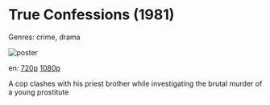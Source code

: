 # True Confessions (1981)

Genres: crime, drama

![poster](http://image.tmdb.org/t/p/w500/chQKlxVixp3t91Vn10wJToto6fo.jpg)

en:
  [720p](magnet:?xt=urn:btih:3875989A3DC35632ADCA695854B674E657AB079D&tr=udp://glotorrents.pw:6969/announce&tr=udp://tracker.opentrackr.org:1337/announce&tr=udp://torrent.gresille.org:80/announce&tr=udp://tracker.openbittorrent.com:80&tr=udp://tracker.coppersurfer.tk:6969&tr=udp://tracker.leechers-paradise.org:6969&tr=udp://p4p.arenabg.ch:1337&tr=udp://tracker.internetwarriors.net:1337)
  [1080p](magnet:?xt=urn:btih:7D1919E5EF7EBBD6FBBFF09FC2E26577B8108AA6&tr=udp://glotorrents.pw:6969/announce&tr=udp://tracker.opentrackr.org:1337/announce&tr=udp://torrent.gresille.org:80/announce&tr=udp://tracker.openbittorrent.com:80&tr=udp://tracker.coppersurfer.tk:6969&tr=udp://tracker.leechers-paradise.org:6969&tr=udp://p4p.arenabg.ch:1337&tr=udp://tracker.internetwarriors.net:1337)
  


A cop clashes with his priest brother while investigating the brutal murder of a young prostitute
